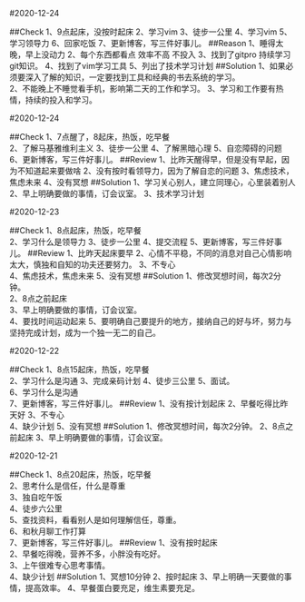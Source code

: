#2020-12-24

##Check
1、9点起床，没按时起床
2、学习vim
3、徒步一公里
4、学习vim
5、学习领导力
6、回家吃饭
7、更新博客，写三件好事儿。
##Reason
1、睡得太晚，早上没动力
2、每个东西都看点 效率不高 不投入
3、找到了gitpro 持续学习git知识。
4、找到了vim学习工具
5、列出了技术学习计划
##Solution
1、如果必须要深入了解的知识，一定要找到工具和经典的书去系统的学习。   
2、不能晚上不睡觉看手机，影响第二天的工作和学习。
3、学习和工作要有热情，持续的投入和学习。




#2020-12-24

##Check
1、7点醒了，8起床，热饭，吃早餐  
2、了解马基雅维利主义
3、徒步一公里
4、了解黑暗心理
5、自恋障碍的问题
6、更新博客，写三件好事儿。
##Review
1、比昨天醒得早，但是没有早起，因为不知道起来要做啥
2、没有按时看领导力，因为了解自恋的问题
3、焦虑技术，焦虑未来
4、没有冥想
##Solution
1、学习关心别人，建立同理心，心里装着别人
2、早上明确要做的事情，订会议室。 
3、技术学习计划


#2020-12-23

##Check
1、8点起床，热饭，吃早餐  
2、学习什么是领导力
3、徒步一公里
4、提交流程
5、更新博客，写三件好事儿。
##Review
1、比昨天起床要早
2、心情不平稳，不同的消息对自己心情影响太大，慎独和自知的功夫还要努力。
3、不专心  
4、焦虑技术，焦虑未来
5、没有冥想
##Solution
1、修改冥想时间，每次2分钟。  
2、8点之前起床  
3、早上明确要做的事情，订会议室。  
4、要找时间运动起来
5、要明确自己要提升的地方，接纳自己的好与坏，努力与坚持完成计划，成为一个独一无二的自己。


#2020-12-22

##Check
1、8点15起床，热饭，吃早餐  
2、学习什么是沟通
3、完成亲码计划
4、徒步三公里
5、面试。  
6、学习什么是沟通  
7、更新博客，写三件好事儿。
##Review
1、没有按计划起床
2、早餐吃得比昨天好
3、不专心  
4、缺少计划
5、没有冥想
##Solution
1、修改冥想时间，每次2分钟。
2、8点之前起床
3、早上明确要做的事情，订会议室。

#2020-12-21

##Check
1、8点20起床，热饭，吃早餐  
2、思考什么是信任，什么是尊重  
3、独自吃午饭  
4、徒步六公里  
5、查找资料，看看别人是如何理解信任，尊重。  
6、和秋月聊工作打算  
7、更新博客，写三件好事儿。
##Review
1、没有按时起床  
2、早餐吃得晚，营养不多，小胖没有吃好。  
3、上午很难专心思考事情。  
4、缺少计划
##Solution
1、冥想10分钟
2、按时起床
3、早上明确一天要做的事情，提高效率。
4、早餐蛋白要充足，维生素要充足。


